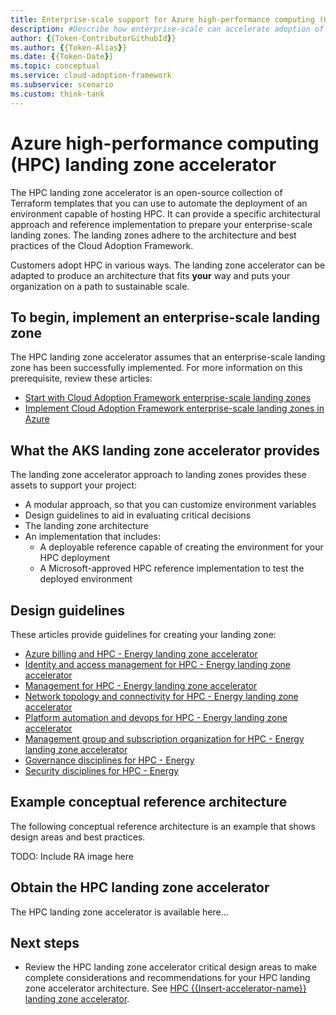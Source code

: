 ```yaml
---
title: Enterprise-scale support for Azure high-performance computing (HPC)
description: #Describe how enterprise-scale can accelerate adoption of HPC.
author: {{Token-ContributorGithubId}}
ms.author: {{Token-Alias}}
ms.date: {{Token-Date}}
ms.topic: conceptual
ms.service: cloud-adoption-framework
ms.subservice: scenario
ms.custom: think-tank
---
```


# Azure high-performance computing (HPC) landing zone accelerator

The HPC  landing zone accelerator is an open-source collection of Terraform templates that you can use to automate the deployment of an environment capable of hosting HPC. It can provide a specific architectural approach and reference implementation to prepare your enterprise-scale landing zones. The landing zones adhere to the architecture and best practices of the Cloud Adoption Framework.

Customers adopt HPC in various ways. The  landing zone accelerator can be adapted to produce an architecture that fits **your** way and puts your organization on a path to sustainable scale.

## To begin, implement an enterprise-scale landing zone

The HPC  landing zone accelerator assumes that an enterprise-scale landing zone has been successfully implemented. For more information on this prerequisite, review these articles:

- [Start with Cloud Adoption Framework enterprise-scale landing zones](../../ready/enterprise-scale/index.md)
- [Implement Cloud Adoption Framework enterprise-scale landing zones in Azure](../../ready/enterprise-scale/implementation.md)

## What the AKS  landing zone accelerator provides

The  landing zone accelerator approach to landing zones provides these assets to support your project:

- A modular approach, so that you can customize environment variables
- Design guidelines to aid in evaluating critical decisions
- The landing zone architecture
- An implementation that includes:
  - A deployable reference capable of creating the environment for your HPC deployment
  - A Microsoft-approved HPC reference implementation to test the deployed environment

## Design guidelines

These articles provide guidelines for creating your landing zone:

- [Azure billing and HPC - Energy landing zone accelerator](./energy/azure-billing-and-active-directory-tenant.md)
- [Identity and access management for HPC - Energy landing zone accelerator](./energy/identity-and-access-management.md)
- [Management for HPC - Energy landing zone accelerator](./energy/management.md)
- [Network topology and connectivity for HPC - Energy landing zone accelerator](./energy/network-topology-and-connectivity.md)
- [Platform automation and devops for HPC - Energy landing zone accelerator](./energy/platform-automation-and-devops.md)
- [Management group and subscription organization for HPC - Energy landing zone accelerator](./energy/resource-organization.md)
- [Governance disciplines for HPC - Energy](./energy/security-governance-and-compliance.md)
- [Security disciplines for HPC - Energy](./energy/security.md)

## Example conceptual reference architecture

The following conceptual reference architecture is an example that shows design areas and best practices.

TODO: Include RA image here

## Obtain the HPC  landing zone accelerator

The HPC  landing zone accelerator is available here...

## Next steps

- Review the HPC  landing zone accelerator critical design areas to make complete considerations and recommendations for your HPC  landing zone accelerator architecture. See [HPC {{Insert-accelerator-name}} landing zone accelerator](./identity-and-access-management.md).
